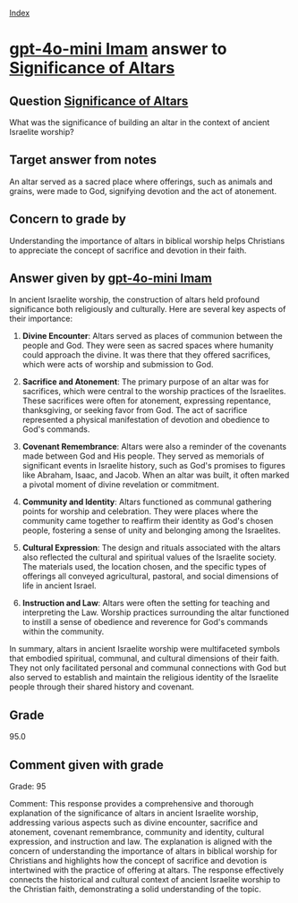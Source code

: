 
[Index](../../index.md)
# [gpt-4o-mini Imam](../../answering_models/gpt-4o-mini_Imam.md) answer to [Significance of Altars](../../questions/Significance_of_Altars.md)

## Question [Significance of Altars](../../questions/Significance_of_Altars.md)
What was the significance of building an altar in the context of ancient Israelite worship?

## Target answer from notes
An altar served as a sacred place where offerings, such as animals and grains, were made to God, signifying devotion and the act of atonement.

## Concern to grade by
Understanding the importance of altars in biblical worship helps Christians to appreciate the concept of sacrifice and devotion in their faith.

## Answer given by [gpt-4o-mini Imam](../../answering_models/gpt-4o-mini_Imam.md)
In ancient Israelite worship, the construction of altars held profound significance both religiously and culturally. Here are several key aspects of their importance:

1. **Divine Encounter**: Altars served as places of communion between the people and God. They were seen as sacred spaces where humanity could approach the divine. It was there that they offered sacrifices, which were acts of worship and submission to God.

2. **Sacrifice and Atonement**: The primary purpose of an altar was for sacrifices, which were central to the worship practices of the Israelites. These sacrifices were often for atonement, expressing repentance, thanksgiving, or seeking favor from God. The act of sacrifice represented a physical manifestation of devotion and obedience to God's commands.

3. **Covenant Remembrance**: Altars were also a reminder of the covenants made between God and His people. They served as memorials of significant events in Israelite history, such as God's promises to figures like Abraham, Isaac, and Jacob. When an altar was built, it often marked a pivotal moment of divine revelation or commitment.

4. **Community and Identity**: Altars functioned as communal gathering points for worship and celebration. They were places where the community came together to reaffirm their identity as God's chosen people, fostering a sense of unity and belonging among the Israelites.

5. **Cultural Expression**: The design and rituals associated with the altars also reflected the cultural and spiritual values of the Israelite society. The materials used, the location chosen, and the specific types of offerings all conveyed agricultural, pastoral, and social dimensions of life in ancient Israel.

6. **Instruction and Law**: Altars were often the setting for teaching and interpreting the Law. Worship practices surrounding the altar functioned to instill a sense of obedience and reverence for God's commands within the community.

In summary, altars in ancient Israelite worship were multifaceted symbols that embodied spiritual, communal, and cultural dimensions of their faith. They not only facilitated personal and communal connections with God but also served to establish and maintain the religious identity of the Israelite people through their shared history and covenant.

## Grade
95.0

## Comment given with grade
Grade: 95

Comment: This response provides a comprehensive and thorough explanation of the significance of altars in ancient Israelite worship, addressing various aspects such as divine encounter, sacrifice and atonement, covenant remembrance, community and identity, cultural expression, and instruction and law. The explanation is aligned with the concern of understanding the importance of altars in biblical worship for Christians and highlights how the concept of sacrifice and devotion is intertwined with the practice of offering at altars. The response effectively connects the historical and cultural context of ancient Israelite worship to the Christian faith, demonstrating a solid understanding of the topic.
